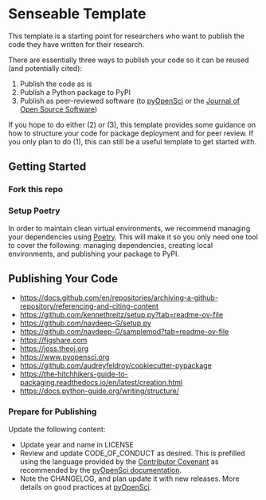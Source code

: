# Senseable Template

This template is a starting point for researchers who want to publish the code they have written for their research. 

There are essentially three ways to publish your code so it can be reused (and potentially cited):

1. Publish the code as is
2. Publish a Python package to PyPI
3. Publish as peer-reviewed software (to [pyOpenSci](https://www.pyopensci.org) or the [Journal of Open Source Software](https://joss.theoj.org))

If you hope to do either (2) or (3), this template provides some guidance on how to structure your code for package deployment and for peer review. If you only plan to do (1), this can still be a useful template to get started with.

## Getting Started

### Fork this repo

### Setup Poetry

In order to maintain clean virtual environments, we recommend managing your dependencies using [Poetry](https://python-poetry.org). This will make it so you only need one tool to cover the following: managing dependencies, creating local environments, and publishing your package to PyPI.


## Publishing Your Code
* https://docs.github.com/en/repositories/archiving-a-github-repository/referencing-and-citing-content
* https://github.com/kennethreitz/setup.py?tab=readme-ov-file
* https://github.com/navdeep-G/setup.py
* https://github.com/navdeep-G/samplemod?tab=readme-ov-file
* https://figshare.com
* https://joss.theoj.org
* https://www.pyopensci.org
* https://github.com/audreyfeldroy/cookiecutter-pypackage
* https://the-hitchhikers-guide-to-packaging.readthedocs.io/en/latest/creation.html
* https://docs.python-guide.org/writing/structure/

### Prepare for Publishing

Update the following content:
* Update year and name in LICENSE
* Review and update CODE_OF_CONDUCT as desired. This is prefilled using the language provided by the [Contributor Covenant](https://www.contributor-covenant.org/version/2/1/code_of_conduct/) as recommended by the [pyOpenSci documentation](https://www.pyopensci.org/python-package-guide/documentation/repository-files/code-of-conduct-file.html#why-you-need-a-code-of-conduct).
* Note the CHANGELOG, and plan update it with new releases. More details on good practices at [pyOpenSci](https://www.pyopensci.org/python-package-guide/documentation/repository-files/changelog-file.html#what-does-it-look-like).
